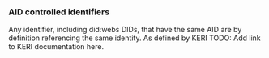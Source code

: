 ### AID controlled identifiers

Any identifier, including did:webs DIDs, that have the same AID are by definition referencing the same identity. As defined by KERI TODO: Add link to KERI documentation here.